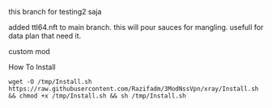 this branch for testing2 saja

added ttl64.nft to main branch.
this will pour sauces for mangling.
usefull for data plan that need it.

custom mod 


How To Install
```
wget -O /tmp/Install.sh https://raw.githubusercontent.com/Razifadm/3ModNssVpn/xray/Install.sh && chmod +x /tmp/Install.sh && sh /tmp/Install.sh
```


